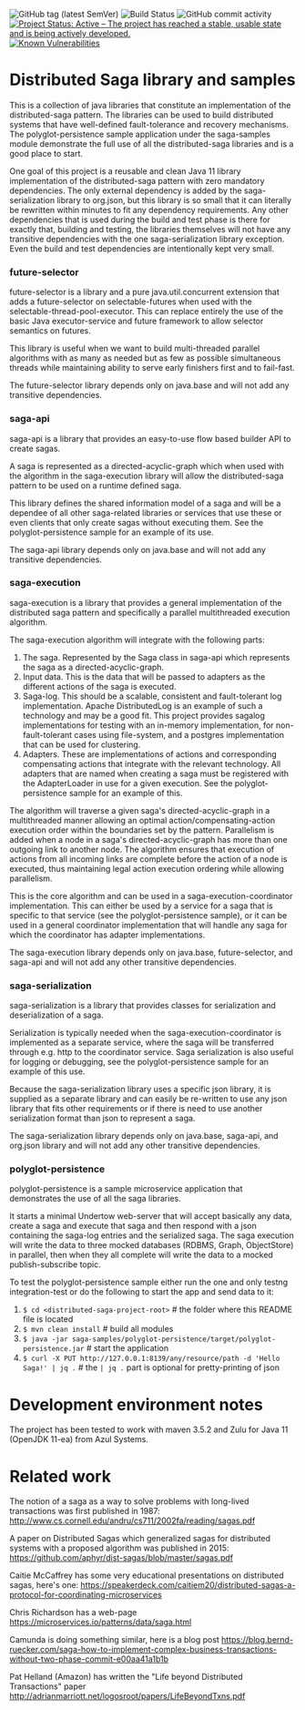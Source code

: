 ![GitHub tag (latest SemVer)](https://img.shields.io/github/v/tag/Cantara/distributed-saga) ![Build Status](https://jenkins.cantara.no/buildStatus/icon?job=Cantara%20Distributed-Saga) ![GitHub commit activity](https://img.shields.io/github/commit-activity/m/Cantara/distributed-saga?foo=bar) [![Project Status: Active – The project has reached a stable, usable state and is being actively developed.](http://www.repostatus.org/badges/latest/active.svg)](http://www.repostatus.org/#active) [![Known Vulnerabilities](https://snyk.io/test/github/Cantara/distributed-saga/badge.svg)](https://snyk.io/test/github/Cantara/distributed-saga)


# Distributed Saga library and samples

This is a collection of java libraries that constitute an implementation of the distributed-saga pattern.
The libraries can be used to build distributed systems that have well-defined fault-tolerance and recovery mechanisms. The polyglot-persistence sample application under the saga-samples module
demonstrate the full use of all the distributed-saga libraries and is a good place to start.

One goal of this project is a reusable and clean Java 11 library implementation of the distributed-saga
pattern with zero mandatory dependencies. The only external dependency is added by the saga-serialization
library to org.json, but this library is so small that it can literally be rewritten within minutes to fit
any dependency requirements. Any other dependencies that is used during the build and test phase is there
for exactly that, building and testing, the libraries themselves will not have any transitive dependencies
with the one saga-serialization library exception. Even the build and test dependencies are intentionally
kept very small.


### future-selector

future-selector is a library and a pure java.util.concurrent extension that adds a future-selector on
selectable-futures when used with the selectable-thread-pool-executor. This can replace entirely the
use of the basic Java executor-service and future framework to allow selector semantics on futures.

This library is useful when we want to build multi-threaded parallel algorithms with as many as needed
but as few as possible simultaneous threads while maintaining ability to serve early finishers first and
to fail-fast.

The future-selector library depends only on java.base and will not add any transitive dependencies.


### saga-api

saga-api is a library that provides an easy-to-use flow based builder API to create sagas.

A saga is represented as a directed-acyclic-graph which when used with the algorithm in the saga-execution
library will allow the distributed-saga pattern to be used on a runtime defined saga.

This library defines the shared information model of a saga and will be a dependee of all other saga-related
libraries or services that use these or even clients that only create sagas without executing them. See the
polyglot-persistence sample for an example of its use.

The saga-api library depends only on java.base and will not add any transitive dependencies.


### saga-execution

saga-execution is a library that provides a general implementation of the distributed saga pattern and
specifically a parallel multithreaded execution algorithm.

The saga-execution algorithm will integrate with the following parts:
1. The saga. Represented by the Saga class in saga-api which represents the saga as a directed-acyclic-graph.
2. Input data. This is the data that will be passed to adapters as the different actions of the saga is
   executed.
3. Saga-log. This should be a scalable, consistent and fault-tolerant log implementation. Apache DistributedLog
   is an example of such a technology and may be a good fit. This project provides sagalog implementations for testing
   with an in-memory implementation, for non-fault-tolerant cases using file-system, and a postgres implementation that
   can be used for clustering.
5. Adapters. These are implementations of actions and corresponding compensating actions that integrate with
   the relevant technology. All adapters that are named when creating a saga must be registered with the AdapterLoader
   in use for a given execution. See the polyglot-persistence sample for an example of this.

The algorithm will traverse a given saga's directed-acyclic-graph in a multithreaded manner allowing an
optimal action/compensating-action execution order within the boundaries set by the pattern. Parallelism
is added when a node in a saga's directed-acyclic-graph has more than one outgoing link to another node.
The algorithm ensures that execution of actions from all incoming links are complete before the action of
a node is executed, thus maintaining legal action execution ordering while allowing parallelism.

This is the core algorithm and can be used in a saga-execution-coordinator implementation. This can either
be used by a service for a saga that is specific to that service (see the polyglot-persistence sample), or
it can be used in a general coordinator implementation that will handle any saga for which the coordinator
has adapter implementations.

The saga-execution library depends only on java.base, future-selector, and saga-api and will not add any
other transitive dependencies.


### saga-serialization

saga-serialization is a library that provides classes for serialization and deserialization of a saga.

Serialization is typically needed when the saga-execution-coordinator is implemented as a separate
service, where the saga will be transferred through e.g. http to the coordinator service. Saga serialization
is also useful for logging or debugging, see the polyglot-persistence sample for an example of this use.

Because the saga-serialization library uses a specific json library, it is supplied as a separate library
and can easily be re-written to use any json library that fits other requirements or if there is need to use
another serialization format than json to represent a saga.

The saga-serialization library depends only on java.base, saga-api, and org.json library and will not add any
other transitive dependencies.


### polyglot-persistence

polyglot-persistence is a sample microservice application that demonstrates the use of all the saga libraries.

It starts a minimal Undertow web-server that will accept basically any data, create a saga and execute that saga
and then respond with a json containing the saga-log entries and the serialized saga. The saga execution will
write the data to three mocked databases (RDBMS, Graph, ObjectStore) in parallel, then when they all complete
will write the data to a mocked publish-subscribe topic.

To test the polyglot-persistence sample either run the one and only testng integration-test or do the following
to start the app and send data to it:
1. `$ cd <distributed-saga-project-root>` # the folder where this README file is located
1. `$ mvn clean install` # build all modules
1. `$ java -jar saga-samples/polyglot-persistence/target/polyglot-persistence.jar` # start the application
1. `$ curl -X PUT http://127.0.0.1:8139/any/resource/path -d 'Hello Saga!' | jq .` # the `| jq .` part is optional
   for pretty-printing of json


# Development environment notes

The project has been tested to work with maven 3.5.2 and Zulu for Java 11 (OpenJDK 11-ea) from Azul Systems.


# Related work

The notion of a saga as a way to solve problems with long-lived
transactions was first published in 1987:
http://www.cs.cornell.edu/andru/cs711/2002fa/reading/sagas.pdf

A paper on Distributed Sagas which generalized sagas for distributed
systems with a proposed algorithm was published in 2015:
https://github.com/aphyr/dist-sagas/blob/master/sagas.pdf

Caitie McCaffrey has some very educational presentations on distributed sagas, here's one:
https://speakerdeck.com/caitiem20/distributed-sagas-a-protocol-for-coordinating-microservices

Chris Richardson has a web-page
https://microservices.io/patterns/data/saga.html

Camunda is doing something similar, here is a blog post
https://blog.bernd-ruecker.com/saga-how-to-implement-complex-business-transactions-without-two-phase-commit-e00aa41a1b1b

Pat Helland (Amazon) has written the "Life beyond Distributed Transactions" paper
http://adrianmarriott.net/logosroot/papers/LifeBeyondTxns.pdf
